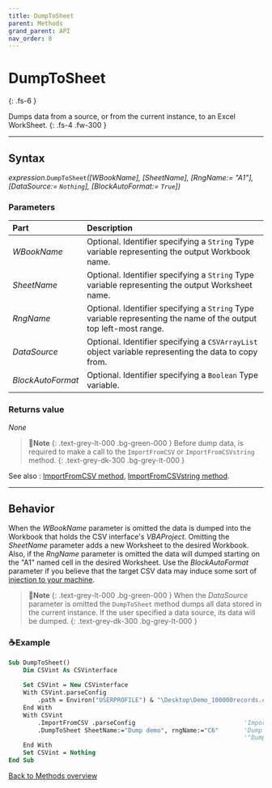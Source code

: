 ```yaml
---
title: DumpToSheet
parent: Methods
grand_parent: API
nav_order: 8
---
```


# DumpToSheet
{: .fs-6 }

Dumps data from a source, or from the current instance, to an Excel WorkSheet.
{: .fs-4 .fw-300 }

---

## Syntax

*expression*.`DumpToSheet`*(\[WBookName\], \[SheetName\], \[RngName:= "A1"\], \[DataSource:= `Nothing`\], \[BlockAutoFormat:= `True`\])*

### Parameters

<table>
<thead>
<tr>
<th style="text-align: left;">Part</th>
<th style="text-align: left;">Description</th>
</tr>
</thead>
<tbody>
<tr>
<td style="text-align: left;"><em>WBookName</em></td>
<td style="text-align: left;">Optional. Identifier specifying a <code>String</code> Type variable representing the output Workbook name.</td>
</tr>
<tr>
<td style="text-align: left;"><em>SheetName</em></td>
<td style="text-align: left;">Optional. Identifier specifying a <code>String</code> Type variable representing the output Worksheet name.</td>
</tr>
<tr>
<td style="text-align: left;"><em>RngName</em></td>
<td style="text-align: left;">Optional. Identifier specifying a <code>String</code> Type variable representing the name of the output top left-most range.</td>
</tr>
<tr>
<td style="text-align: left;"><em>DataSource</em></td>
<td style="text-align: left;">Optional. Identifier specifying a <code>CSVArrayList</code> object variable representing the data to copy from.</td>
</tr>
<tr>
<td style="text-align: left;"><em>BlockAutoFormat</em></td>
<td style="text-align: left;">Optional. Identifier specifying a <code>Boolean</code> Type variable.</td>
</tr>
</tbody>
</table>

### Returns value

_None_

>📝**Note**
>{: .text-grey-lt-000 .bg-green-000 }
>Before dump data, is required to make a call to the `ImportFromCSV` or `ImportFromCSVstring` method.
{: .text-grey-dk-300 .bg-grey-lt-000 }

See also
: [ImportFromCSV method](https://ws-garcia.github.io/VBA-CSV-interface/api/methods/importfromcsv.html), [ImportFromCSVstring method](https://ws-garcia.github.io/VBA-CSV-interface/api/methods/importfromcsvstring.html).

---

## Behavior

When the *WBookName* parameter is omitted the data is dumped into the Workbook that holds the CSV interface's *VBAProject*. Omitting the *SheetName* parameter adds a new Worksheet to the desired Workbook. Also, if the *RngName* parameter is omitted the data will dumped starting on the "A1" named cell in the desired Worksheet. Use the *BlockAutoFormat* parameter if you believe that the target CSV data may induce some sort of [injection to your machine](http://georgemauer.net/2017/10/07/csv-injection.html).

>📝**Note**
>{: .text-grey-lt-000 .bg-green-000 }
>When the *DataSource* parameter is omitted the `DumpToSheet` method dumps all data stored in the current instance. If the user specified a data source, its data will be dumped.
{: .text-grey-dk-300 .bg-grey-lt-000 }

### ☕Example

```vb
Sub DumpToSheet()
    Dim CSVint As CSVinterface
    
    Set CSVint = New CSVinterface
    With CSVint.parseConfig
        .path = Environ("USERPROFILE") & "\Desktop\Demo_100000records.csv"
    End With
    With CSVint
        .ImportFromCSV .parseConfig                              'Import CSV data
        .DumpToSheet SheetName:="Dump demo", rngName:="C6"       'Dump the internal data to the 
                                                                 '"Dump demo" sheet starting on the range "C6".
    End With
    Set CSVint = Nothing
End Sub
```

[Back to Methods overview](https://ws-garcia.github.io/VBA-CSV-interface/api/methods/)
